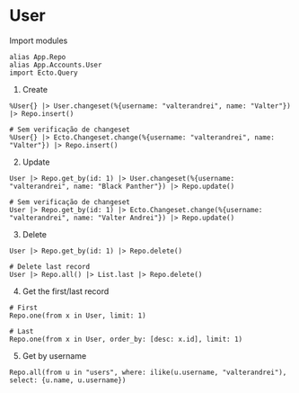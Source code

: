 # User

Import modules

```
alias App.Repo
alias App.Accounts.User
import Ecto.Query
```

1. Create
```
%User{} |> User.changeset(%{username: "valterandrei", name: "Valter"}) |> Repo.insert()

# Sem verificação de changeset
%User{} |> Ecto.Changeset.change(%{username: "valterandrei", name: "Valter"}) |> Repo.insert()
```

2. Update
```
User |> Repo.get_by(id: 1) |> User.changeset(%{username: "valterandrei", name: "Black Panther"}) |> Repo.update()

# Sem verificação de changeset
User |> Repo.get_by(id: 1) |> Ecto.Changeset.change(%{username: "valterandrei", name: "Valter Andrei"}) |> Repo.update()
```

3. Delete
```
User |> Repo.get_by(id: 1) |> Repo.delete()

# Delete last record
User |> Repo.all() |> List.last |> Repo.delete()
```

4. Get the first/last record
```
# First
Repo.one(from x in User, limit: 1)

# Last
Repo.one(from x in User, order_by: [desc: x.id], limit: 1)
```

5. Get by username
```
Repo.all(from u in "users", where: ilike(u.username, "valterandrei"), select: {u.name, u.username})
```
